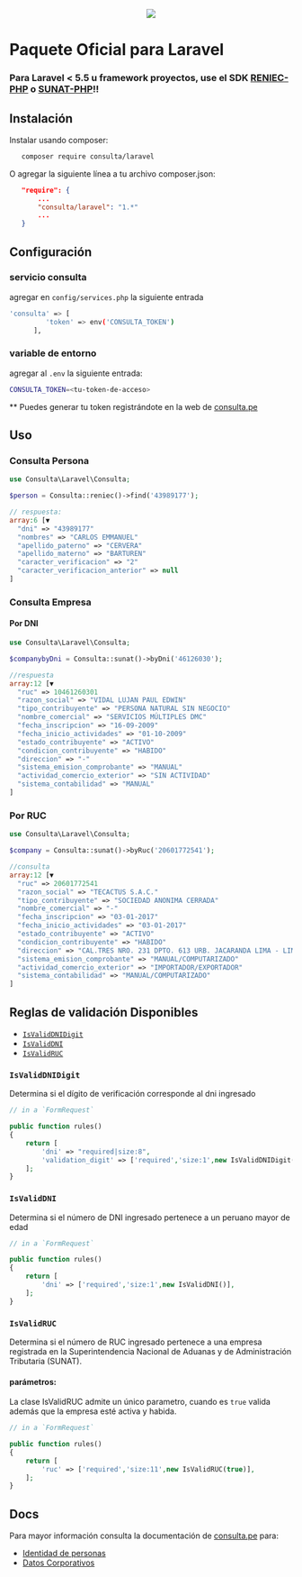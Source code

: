 <p align="center"><img src="https://consulta.pe/img/logo_consulta_pe.png"> </p>

<p align="center">

# Paquete Oficial para Laravel 
### Para Laravel < 5.5  u framework proyectos, use el SDK [RENIEC-PHP](https://github.com/tecactus/reniec-php) o [SUNAT-PHP](https://github.com/tecactus/sunat-php)!!

## Instalación
Instalar usando composer:

```bash
   composer require consulta/laravel
```

O agregar la siguiente línea a tu archivo composer.json:

```json
   "require": {
       ...
       "consulta/laravel": "1.*"
       ...
   }
```
## Configuración

### servicio consulta

agregar en `config/services.php` la siguiente entrada

 ```bash
 'consulta' => [
          'token' => env('CONSULTA_TOKEN')
       ],
```
    
### variable de entorno

agregar al `.env` la siguiente entrada:

 ```bash
CONSULTA_TOKEN=<tu-token-de-acceso>
```

** Puedes generar tu token registrándote en la web de [consulta.pe](https://consulta.pe/auth/register)

## Uso

### Consulta Persona
```php
use Consulta\Laravel\Consulta;

$person = Consulta::reniec()->find('43989177');

// respuesta:
array:6 [▼
  "dni" => "43989177"
  "nombres" => "CARLOS EMMANUEL"
  "apellido_paterno" => "CERVERA"
  "apellido_materno" => "BARTUREN"
  "caracter_verificacion" => "2"
  "caracter_verificacion_anterior" => null
]

```

### Consulta Empresa

#### Por DNI
```php
use Consulta\Laravel\Consulta;

$companybyDni = Consulta::sunat()->byDni('46126030');

//respuesta
array:12 [▼
  "ruc" => 10461260301
  "razon_social" => "VIDAL LUJAN PAUL EDWIN"
  "tipo_contribuyente" => "PERSONA NATURAL SIN NEGOCIO"
  "nombre_comercial" => "SERVICIOS MÚLTIPLES DMC"
  "fecha_inscripcion" => "16-09-2009"
  "fecha_inicio_actividades" => "01-10-2009"
  "estado_contribuyente" => "ACTIVO"
  "condicion_contribuyente" => "HABIDO"
  "direccion" => "-"
  "sistema_emision_comprobante" => "MANUAL"
  "actividad_comercio_exterior" => "SIN ACTIVIDAD"
  "sistema_contabilidad" => "MANUAL"
]
```

### Por RUC

```php
use Consulta\Laravel\Consulta;

$company = Consulta::sunat()->byRuc('20601772541');

//consulta
array:12 [▼
  "ruc" => 20601772541
  "razon_social" => "TECACTUS S.A.C."
  "tipo_contribuyente" => "SOCIEDAD ANONIMA CERRADA"
  "nombre_comercial" => "-"
  "fecha_inscripcion" => "03-01-2017"
  "fecha_inicio_actividades" => "03-01-2017"
  "estado_contribuyente" => "ACTIVO"
  "condicion_contribuyente" => "HABIDO"
  "direccion" => "CAL.TRES NRO. 231 DPTO. 613 URB. JACARANDA LIMA - LIMA - SAN BORJA"
  "sistema_emision_comprobante" => "MANUAL/COMPUTARIZADO"
  "actividad_comercio_exterior" => "IMPORTADOR/EXPORTADOR"
  "sistema_contabilidad" => "MANUAL/COMPUTARIZADO"
]
```

## Reglas de validación Disponibles

 - [`IsValidDNIDigit`](#isvaliddnidigit)
 - [`IsValidDNI`](#isvaliddni)
 - [`IsValidRUC`](#isvalidruc)
 
 
### `IsValidDNIDigit`

Determina si el dígito de verificación corresponde al dni ingresado

```php
// in a `FormRequest` 

public function rules()
{
    return [
        'dni' => "required|size:8",
        'validation_digit' => ['required','size:1',new IsValidDNIDigit($this->dni)],
    ];
}
```
### `IsValidDNI`
Determina si el número de DNI ingresado pertenece a un peruano mayor de edad

```php
// in a `FormRequest` 

public function rules()
{
    return [
        'dni' => ['required','size:1',new IsValidDNI()],
    ];
}
```

### `IsValidRUC`

Determina si el número de RUC ingresado pertenece a una empresa registrada en la Superintendencia Nacional de Aduanas y de Administración Tributaria (SUNAT).


#### parámetros:
 
La clase IsValidRUC admite un único parametro, cuando es ``true`` valida además que la empresa esté activa y habida.  


```php
// in a `FormRequest` 

public function rules()
{
    return [
        'ruc' => ['required','size:11',new IsValidRUC(true)],
    ];
}
```

## Docs
Para mayor información consulta la documentación de [consulta.pe](https://consulta.pe/) para:

 - [Identidad de personas](https://consulta.pe/identidad-personas)
 - [Datos Corporativos](https://consulta.pe/datos-corporativos)

